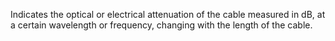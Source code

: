 Indicates the optical or electrical attenuation of the cable measured in dB, at a certain wavelength or frequency, changing with the length of the cable.
